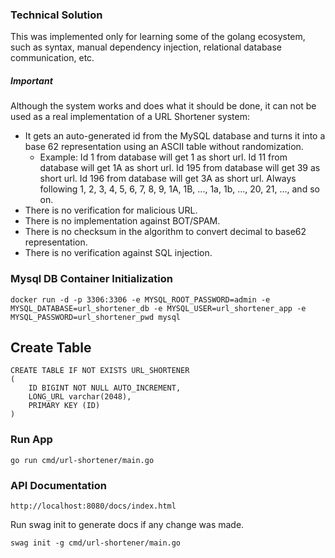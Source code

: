 ### Technical Solution

This was implemented only for learning some of the golang ecosystem, such as syntax, manual dependency injection, relational database communication, etc.

##### Important

Although the system works and does what it should be done, it can not be used as a real implementation of a URL Shortener system:

- It gets an auto-generated id from the MySQL database and turns it into a base 62 representation using an ASCII table without randomization.
  - Example: Id 1 from database will get 1 as short url. Id 11 from database will get 1A as short url. Id 195 from database will get 39 as short url. Id 196 from database will get 3A as short url. Always following 1, 2, 3, 4, 5, 6, 7, 8, 9, 1A, 1B, ..., 1a, 1b, ..., 20, 21, ..., and so on.
- There is no verification for malicious URL.
- There is no implementation against BOT/SPAM.
- There is no checksum in the algorithm to convert decimal to base62 representation.
- There is no verification against SQL injection.

### Mysql DB Container Initialization

```
docker run -d -p 3306:3306 -e MYSQL_ROOT_PASSWORD=admin -e MYSQL_DATABASE=url_shortener_db -e MYSQL_USER=url_shortener_app -e MYSQL_PASSWORD=url_shortener_pwd mysql
```

## Create Table

```
CREATE TABLE IF NOT EXISTS URL_SHORTENER
(
	ID BIGINT NOT NULL AUTO_INCREMENT,
	LONG_URL varchar(2048),
	PRIMARY KEY (ID)
)
```

### Run App

```
go run cmd/url-shortener/main.go
```

### API Documentation

```
http://localhost:8080/docs/index.html
```

Run swag init to generate docs if any change was made.

```
swag init -g cmd/url-shortener/main.go
```
